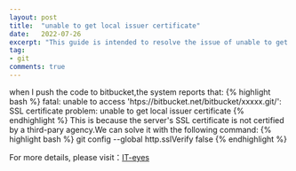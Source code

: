 ```yaml
---
layout: post
title:  "unable to get local issuer certificate"
date:   2022-07-26
excerpt: "This guide is intended to resolve the issue of unable to get local issuer certificate."
tag:
- git
comments: true
---
```


when I push the code to bitbucket,the system reports that:
{% highlight bash %}
fatal: unable to access 'htps://bitbucket.net/bitbucket/xxxxx.git/': SSL certificate problem: unable to get local issuer certificate
{% endhighlight %}
This is because the server's SSL certificate is not certified by a third-pary agency.We can solve it with the following command:
{% highlight bash %}
git config --global http.sslVerify false
{% endhighlight %}


For more details, please visit：[IT-eyes](https://it-eyes.top)